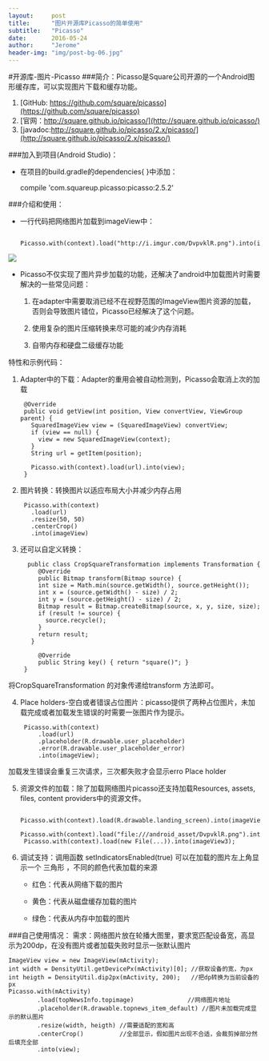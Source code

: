 ```yaml
---
layout:     post
title:      "图片开源库Picasso的简单使用"
subtitle:   "Picasso"
date:       2016-05-24 
author:     "Jerome"
header-img: "img/post-bg-06.jpg"
---
```




#开源库-图片-Picasso
###简介：Picasso是Square公司开源的一个Android图形缓存库，可以实现图片下载和缓存功能。
  
1. [GitHub: https://github.com/square/picasso](https://github.com/square/picasso)  
2. [官网：http://square.github.io/picasso/](http://square.github.io/picasso/)
3. [javadoc:http://square.github.io/picasso/2.x/picasso/](http://square.github.io/picasso/2.x/picasso/)

###加入到项目(Android Studio)：

- 在项目的build.gradle的dependencies{ }中添加：

	compile 'com.squareup.picasso:picasso:2.5.2'


###介绍和使用：

-  一行代码把网络图片加载到imageView中：

			Picasso.with(context).load("http://i.imgur.com/DvpvklR.png").into(imageView);
![](http://www.jcodecraeer.com/uploads/20140731/67391406772378.png)
- Picasso不仅实现了图片异步加载的功能，还解决了android中加载图片时需要解决的一些常见问题：
	
	1. 在adapter中需要取消已经不在视野范围的ImageView图片资源的加载，否则会导致图片错位，Picasso已经解决了这个问题。
	
	2. 使用复杂的图片压缩转换来尽可能的减少内存消耗
		
	3. 自带内存和硬盘二级缓存功能
		 
特性和示例代码：

1. Adapter中的下载：Adapter的重用会被自动检测到，Picasso会取消上次的加载

		@Override 
 		public void getView(int position, View convertView, ViewGroup parent) {
		  SquaredImageView view = (SquaredImageView) convertView;
		  if (view == null) {
		    view = new SquaredImageView(context);
		  }
		  String url = getItem(position);
		
		  Picasso.with(context).load(url).into(view);
		}
2. 图片转换：转换图片以适应布局大小并减少内存占用

		Picasso.with(context)
		  .load(url)
		  .resize(50, 50)
		  .centerCrop()
		  .into(imageView)	 

3. 还可以自定义转换：

		 public class CropSquareTransformation implements Transformation {
		    @Override 
			public Bitmap transform(Bitmap source) {
		    int size = Math.min(source.getWidth(), source.getHeight());
		    int x = (source.getWidth() - size) / 2;
		    int y = (source.getHeight() - size) / 2;
		    Bitmap result = Bitmap.createBitmap(source, x, y, size, size);
		    if (result != source) {
		      source.recycle();
		    }
		    return result;
		  }
		
		    @Override 
			public String key() { return "square()"; }
		}
将CropSquareTransformation 的对象传递给transform 方法即可。

4. Place holders-空白或者错误占位图片：picasso提供了两种占位图片，未加载完成或者加载发生错误的时需要一张图片作为提示。

		Picasso.with(context)
		    .load(url)
		    .placeholder(R.drawable.user_placeholder)
		    .error(R.drawable.user_placeholder_error)
		    .into(imageView);
加载发生错误会重复三次请求，三次都失败才会显示erro Place holder

5. 资源文件的加载：除了加载网络图片picasso还支持加载Resources, assets, files, content providers中的资源文件。
		
		Picasso.with(context).load(R.drawable.landing_screen).into(imageView1);
		Picasso.with(context).load("file:///android_asset/DvpvklR.png").into(imageView2);
		Picasso.with(context).load(new File(...)).into(imageView3);
6. 调试支持：调用函数 setIndicatorsEnabled(true) 可以在加载的图片左上角显示一个 三角形 ，不同的颜色代表加载的来源

	- 红色：代表从网络下载的图片
		
	- 黄色：代表从磁盘缓存加载的图片
		
	- 绿色：代表从内存中加载的图片


###自己使用情况：
需求：网络图片放在轮播大图里，要求宽匹配设备宽，高显示为200dp，在没有图片或者加载失败时显示一张默认图片

	ImageView view = new ImageView(mActivity);
    int width = DensityUtil.getDevicePx(mActivity)[0]; //获取设备的宽，为px
    int heigth = DensityUtil.dip2px(mActivity, 200);   //把dp转换为当前设备的px
    Picasso.with(mActivity)
            .load(topNewsInfo.topimage)               //网络图片地址
            .placeholder(R.drawable.topnews_item_default) //图片未加载完成显示的默认图片
            .resize(width, heigth) //需要适配的宽和高
            .centerCrop()          //全部显示，假如图片出现不合适，会裁剪掉部分然后填充全部
            .into(view);